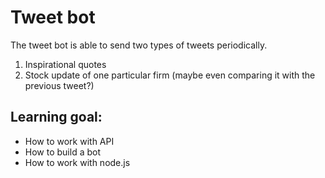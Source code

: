 # Tweet bot

The tweet bot is able to send two types of tweets periodically. 

1. Inspirational quotes
2. Stock update of one particular firm (maybe even comparing it with the previous tweet?)

## Learning goal:
- How to work with API
- How to build a bot
- How to work with node.js

